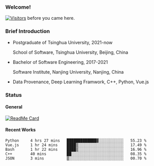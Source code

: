 ### Welcome!

[![Visitors](https://visitor-badge.laobi.icu/badge?page_id=HermitSun.HermitSun)]() before you came here.

### Brief Introduction

- Postgraduate of Tsinghua University, 2021-now
  
  School of Software, Tsinghua University, Beijing, China

- Bachelor of Software Engineering, 2017-2021
  
  Software Institute, Nanjing University, Nanjing, China

- Data Provenance, Deep Learning Framwork, C++, Python, Vue.js

### Status

#### General

[![ReadMe Card](https://github-readme-stats.hermitsun.vercel.app/api?username=HermitSun&count_private=true&show_icons=true)]()

#### Recent Works

<!--START_SECTION:waka-->

```text
Python     4 hrs 27 mins   █████████████▓░░░░░░░░░░░   55.23 %
Vue.js     1 hr 24 mins    ████▒░░░░░░░░░░░░░░░░░░░░   17.49 %
Bash       1 hr 22 mins    ████▒░░░░░░░░░░░░░░░░░░░░   16.96 %
C++        40 mins         ██░░░░░░░░░░░░░░░░░░░░░░░   08.35 %
JSON       3 mins          ▒░░░░░░░░░░░░░░░░░░░░░░░░   00.70 %
```

<!--END_SECTION:waka-->
